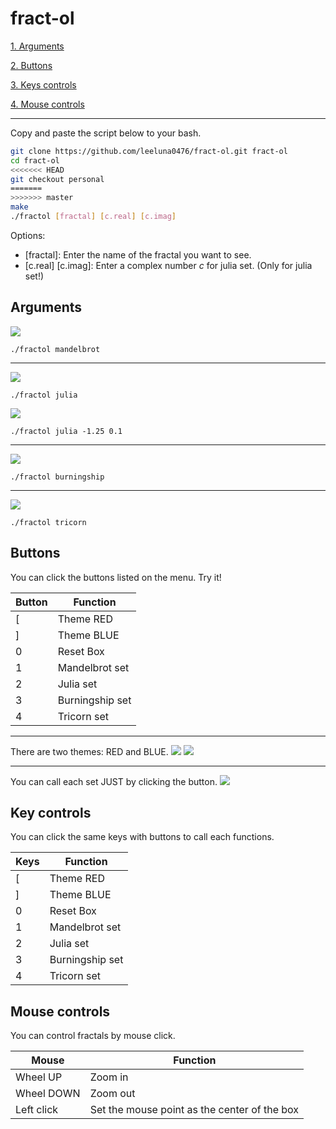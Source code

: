 # fract-ol
[1. Arguments](#Arguments)

[2. Buttons](#Buttons)

[3. Keys controls](#Key-controls)

[4. Mouse controls](#Mouse-controls)

---

<!-- First, get explanations about each fractals.
[fractals.md](fractals.md) -->
Copy and paste the script below to your bash.
```bash
git clone https://github.com/leeluna0476/fract-ol.git fract-ol
cd fract-ol
<<<<<<< HEAD
git checkout personal
=======
>>>>>>> master
make
./fractol [fractal] [c.real] [c.imag]
```
Options:
- [fractal]: Enter the name of the fractal you want to see.
- [c.real] [c.imag]: Enter a complex number $c$ for julia set. (Only for julia set!)

## Arguments

![](pictures/mandelbrot_red.png)
```
./fractol mandelbrot
```

---

![](pictures/julia_blue.png)
```
./fractol julia
```

![](pictures/julia_-1.25_0.1.png)
```
./fractol julia -1.25 0.1
```

---

![](pictures/burningship_red.png)
```
./fractol burningship
```

---

![](pictures/tricorn_blue.png)
```
./fractol tricorn
```

## Buttons
You can click the buttons listed on the menu.
Try it!

|Button|Function|
|---|---|
|[|Theme RED|
|]|Theme BLUE|
|0|Reset Box|
|1|Mandelbrot set|
|2|Julia set|
|3|Burningship set|
|4|Tricorn set|

---

There are two themes: RED and BLUE.
![](pictures/mandelbrot_blue.png)
![](pictures/julia_-1.25_0.1_red.png)

---

You can call each set JUST by clicking the button.
![](pictures/burningship_red.png)

## Key controls
You can click the same keys with buttons to call each functions.

|Keys|Function|
|---|---|
|[|Theme RED|
|]|Theme BLUE|
|0|Reset Box|
|1|Mandelbrot set|
|2|Julia set|
|3|Burningship set|
|4|Tricorn set|

## Mouse controls
You can control fractals by mouse click.

|Mouse|Function|
|---|---|
|Wheel UP|Zoom in|
|Wheel DOWN|Zoom out|
|Left click|Set the mouse point as the center of the box|
